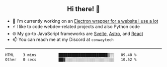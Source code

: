 <h2 align="center">Hi there! 👋</h2>

- 🔭 I'm currently working on an [Electron wrapper for a website I use a lot](https://github.com/ConwayTech-Dev/MyPolyPlus)
- ⚡ I like to code webdev-related projects and also Python code
- 🌐 My go-to JavaScript frameworks are [Svelte](https://svelte.dev/), [Astro](https://astro.build/), and [React](https://react.dev/)
- 📫 You can reach me at my Discord at <code>conwaytech</code>

***

<!--START_SECTION:waka-->

```txt
HTML    3 mins          ██████████████████████▒░░   89.48 %
Other   0 secs          ██▓░░░░░░░░░░░░░░░░░░░░░░   10.52 %
```

<!--END_SECTION:waka-->
